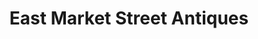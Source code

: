 ---
title: "East Market Street Antiques"
url: /red-hook/east-market-street-antiques/
shop: Antiquitäten
---